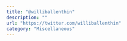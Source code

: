 ```yaml
---
title: "@williballenthin"
description: ""
url: "https://twitter.com/williballenthin"
category: "Miscellaneous"
---
```

